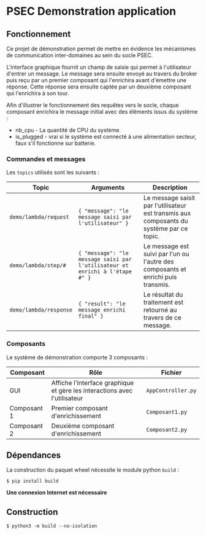 # PSEC Demonstration application

## Fonctionnement

Ce projet de démonstration permet de mettre en évidence les mécanismes de communication inter-domaines au sein du socle PSEC.

L'interface graphique fournit un champ de saisie qui permet à l'utilisateur d'entrer un message. Le message sera ensuite envoyé au travers du broker puis reçu par un premier composant qui l'enrichira avant d'émettre une réponse. Cette réponse sera ensuite captée par un deuxième composant qui l'enrichira à son tour.

Afin d'illustrer le fonctionnement des requêtes vers le socle, chaque composant enrichira le message initial avec des éléments issus du système :
- nb_cpu - La quantité de CPU du système.
- is_plugged - vrai si le système est connecté à une alimentation secteur, faux s'il fonctionne sur batterie.

### Commandes et messages

Les `topics` utilisés sont les suivants :

| Topic | Arguments | Description |
|--|--|--|
| `demo/lambda/request` | `{ "message": "le message saisi par l'utilisateur" }` | Le message saisit par l'utilisateur est transmis aux composants du système par ce topic. |
| `demo/lambda/step/#` | `{ "message": "le message saisi par l'utilisateur et enrichi à l'étape #" }` | Le message est suivi par l'un ou l'autre des composants et enrichi puis transmis. |
| `demo/lambda/response` | `{ "result": "le message enrichi final" }` | Le résultat du traitement est retourné au travers de ce message. |

### Composants

Le système de démonstration comporte 3 composants :

| Composant | Rôle | Fichier |
|--|--|--|
| GUI | Affiche l'interface graphique et gère les interactions avec l'utilisateur | `AppController.py` |
| Composant 1 | Premier composant d'enrichissement | `Composant1.py` |
| Composant 2 | Deuxième composant d'enrichissement | `Composant2.py` |

## Dépendances

La construction du paquet wheel nécessite le module python `build` :
```
$ pip install build
```

**Une connexion Internet est nécessaire**

## Construction

```
$ python3 -m build --no-isolation
```

